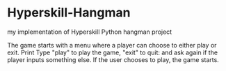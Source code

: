 # Hyperskill-Hangman
my implementation of Hyperskill Python hangman project

The game starts with a menu where a player can choose to either play or exit.
Print Type "play" to play the game, "exit" to quit: and ask again if the player inputs something else.
If the user chooses to play, the game starts.
